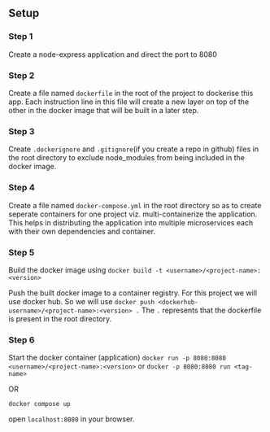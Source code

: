 ## Setup

### Step 1
Create a node-express application and direct the port to 8080

### Step 2
Create a file named `dockerfile` in the root of the project to dockerise this app.
Each instruction line in this file will create a new layer on top of the other in the docker image that will be built in a later step.

### Step 3
Create `.dockerignore` and `.gitignore`(if you create a repo in github) files in the root directory to exclude node_modules from being included in the docker image.

### Step 4
Create a file named `docker-compose.yml` in the root directory so as to create seperate containers for one project viz. multi-containerize the application. This helps in distributing the application into multiple microservices each with their own dependencies and container.

### Step 5
Build the docker image using `docker build -t <username>/<project-name>:<version>`

Push the built docker image to a container registry. For this project we will use docker hub. So we will use `docker push <dockerhub-username>/<project-name>:<version> .`
The `.` represents that the dockerfile is present in the root directory.

### Step 6
Start the docker container (application) 
`docker run -p 8080:8080 <username>/<project-name>:<version>` or  `docker -p 8080:8080 run <tag-name>`

OR

`docker compose up`

open `localhost:8080` in your browser.